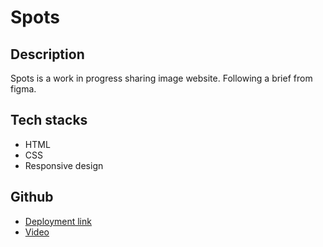 # Spots

## Description

Spots is a work in progress sharing image website. Following a brief from figma.

## Tech stacks

- HTML
- CSS
- Responsive design

## Github

- [Deployment link](https://huy-huynh-ce.github.io/se_project_spots/)
- [Video](https://drive.google.com/file/d/1YZRCd9mN0foz_CX3lt8ZM4V3Ts-jl5PP/view?usp=drive_link)
